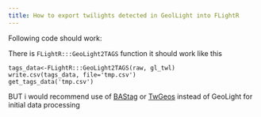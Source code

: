 ```yaml
---
title: How to export twilights detected in GeolLight into FLightR
---
```


Following code should work:

There is `FLightR:::GeoLight2TAGS` function
it should work like this

```{r}
tags_data<-FLightR:::GeoLight2TAGS(raw, gl_twl) 
write.csv(tags_data, file='tmp.csv')
get_tags_data('tmp.csv')
```

BUT i would recommend use of [BAStag](https://github.com/SWotherspoon/BAStag) or [TwGeos](https://github.com/slisovski/TwGeos) instead of GeoLight for initial data processing
